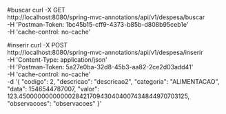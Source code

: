 #buscar
curl -X GET \
  http://localhost:8080/spring-mvc-annotations/api/v1/despesa/buscar \
  -H 'Postman-Token: 1bc45b15-cff9-4373-b85b-d808b95ceb1e' \
  -H 'cache-control: no-cache'
  
#inserir
curl -X POST \
  http://localhost:8080/spring-mvc-annotations/api/v1/despesa/inserir \
  -H 'Content-Type: application/json' \
  -H 'Postman-Token: 5a27e0ba-32d8-45b3-aa82-2ce2d03add41' \
  -H 'cache-control: no-cache' \
  -d '{
    "codigo": 2,
    "descricao": "descricao2",
    "categoria": "ALIMENTACAO",
    "data": 1546544787007,
    "valor": 123.4500000000000028421709430404007434844970703125,
    "observacoes": "observacoes"
}'  